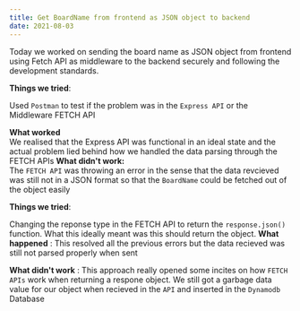 ```yaml
---
title: Get BoardName from frontend as JSON object to backend
date: 2021-08-03
---
```


Today we worked on sending the board name as JSON object from frontend using Fetch API as middleware to the backend securely and following the development standards.

**Things we tried**:

Used `Postman` to test if the problem was in the `Express API` or the Middleware FETCH API

**What worked** <br>
We realised that the Express API was functional in an ideal state and the actual problem lied behind how we handled the data parsing through the FETCH APIs
**What didn't work:** <br>
The `FETCH API` was throwing an error in the sense that the data revcieved was still not in a JSON format so that the `BoardName` could be fetched out of the object easily

**Things we tried**:

Changing the reponse type in the FETCH API to return the `response.json()` function. What this ideally meant was this should return the object.
**What happened** : This resolved all the previous errors but the data recieved was still not parsed properly when sent

**What didn't work** : 
This approach really opened some incites on how `FETCH APIs` work when returning a respone object. We still got a garbage data value for our object when recieved in the `API` and inserted in the `Dynamodb` Database
